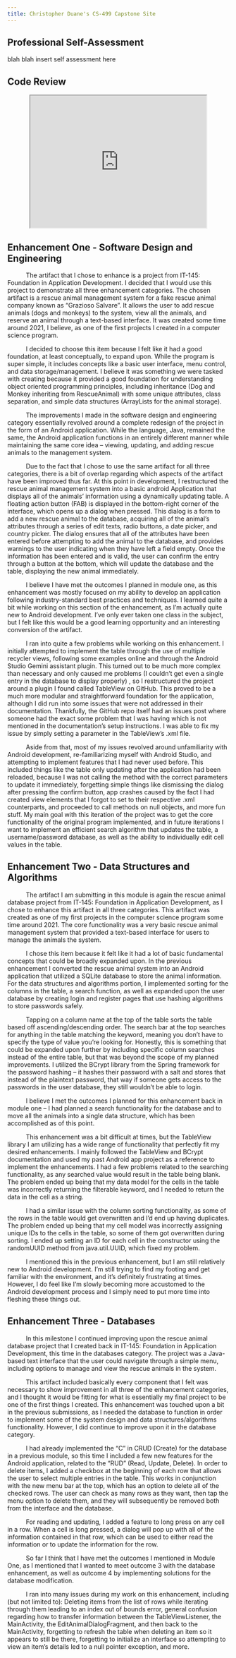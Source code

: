 ```yaml
---
title: Christopher Duane's CS-499 Capstone Site
---
```


## Professional Self-Assessment
blah blah insert self assessment here

## Code Review

<div align="center">
	<iframe width="400" height="300" src="https://youtube.com/embed/Gdv9MdSamLo" allowFullscreen></iframe>
</div>

## Enhancement One - Software Design and Engineering
<p style="text-indent:3em;">
The artifact that I chose to enhance is a project from IT-145: Foundation in Application Development. I decided that I would use this project to demonstrate all three enhancement categories. The chosen artifact is a rescue animal management system for a fake rescue animal company known as “Grazioso Salvare”. It allows the user to add rescue animals (dogs and monkeys) to the system, view all the animals, and reserve an animal through a text-based interface. It was created some time around 2021, I believe, as one of the first projects I created in a computer science program.
</p>
<p style="text-indent:3em;">
	I decided to choose this item because I felt like it had a good foundation, at least conceptually, to expand upon. While the program is super simple, it includes concepts like a basic user interface, menu control, and data storage/management. I believe it was something we were tasked with creating because it provided a good foundation for understanding object oriented programming principles, including inheritance (Dog and Monkey inheriting from RescueAnimal) with some unique attributes, class separation, and simple data structures (ArrayLists for the animal storage). 
</p>
<p style="text-indent:3em;">	
The improvements I made in the software design and engineering category essentially revolved around a complete redesign of the project in the form of an Android application. While the language, Java, remained the same, the Android application functions in an entirely different manner while maintaining the same core idea – viewing, updating, and adding rescue animals to the management system.
</p>
<p style="text-indent:3em;">
Due to the fact that I chose to use the same artifact for all three categories, there is a bit of overlap regarding which aspects of the artifact have been improved thus far. At this point in development, I restructured the rescue animal management system into a basic android Application that displays all of the animals’ information using a dynamically updating table. A floating action button (FAB) is displayed in the bottom-right corner of the interface, which opens up a dialog when pressed. This dialog is a form to add a new rescue animal to the database, acquiring all of the animal’s attributes through a series of edit texts, radio buttons, a date picker, and country picker. The dialog ensures that all of the attributes have been entered before attempting to add the animal to the database, and provides warnings to the user indicating when they have left a field empty. Once the information has been entered and is valid, the user can confirm the entry through a button at the bottom, which will update the database and the table, displaying the new animal immediately.
</p>
<p style="text-indent:3em;">
I believe I have met the outcomes I planned in module one, as this enhancement was mostly focused on my ability to develop an application following industry-standard best practices and techniques. I learned quite a bit while working on this section of the enhancement, as I’m actually quite new to Android development. I’ve only ever taken one class in the subject, but I felt like this would be a good learning opportunity and an interesting conversion of the artifact. 
</p>
<p style="text-indent:3em;">
I ran into quite a few problems while working on this enhancement. I initially attempted to implement the table through the use of multiple recycler views, following some examples online and through the Android Studio Gemini assistant plugin. This turned out to be much more complex than necessary and only caused me problems (I couldn’t get even a single entry in the database to display properly) , so I restructured the project around a plugin I found called TableView on GitHub. This proved to be a much more modular and straightforward foundation for the application, although I did run into some issues that were not addressed in their documentation. Thankfully, the GitHub repo itself had an issues post where someone had the exact some problem that I was having which is not mentioned in the documentation’s setup instructions. I was able to fix my issue by simply setting a parameter in the TableView’s .xml file. </p>
<p style="text-indent:3em;"> 
Aside from that, most of my issues revolved around unfamiliarity with Android development, re-familiarizing myself with Android Studio, and attempting to implement features that I had never used before. This included things like the table only updating after the application had been reloaded, because I was not calling the method with the correct parameters to update it immediately, forgetting simple things like dismissing the dialog after pressing the confirm button, app crashes caused by the fact I had created view elements that I forgot to set to their respective .xml counterparts, and proceeded to call methods on null objects, and more fun stuff. My main goal with this iteration of the project was to get the core functionality of the original program implemented, and in future iterations I want to implement an efficient search algorithm that updates the table, a username/password database, as well as the ability to individually edit cell values in the table.
</p>

## Enhancement Two - Data Structures and Algorithms
<p style="text-indent:3em;">
The artifact I am submitting in this module is again the rescue animal database project from IT-145: Foundation in Application Development, as I chose to enhance this artifact in all three categories. This artifact was created as one of my first projects in the computer science program some time around 2021. The core functionality was a very basic rescue animal management system that provided a text-based interface for users to manage the animals the system.
</p>
<p style="text-indent:3em;">
	I chose this item because it felt like it had a lot of basic fundamental concepts that could be broadly expanded upon. In the previous enhancement I converted the rescue animal system into an Android application that utilized a SQLite database to store the animal information. For the data structures and algorithms portion, I implemented sorting for the columns in the table, a search function, as well as expanded upon the user database by creating login and register pages that use hashing algorithms to store passwords safely.
</p>
<p style="text-indent:3em;">
	Tapping on a column name at the top of the table sorts the table based off ascending/descending order. The search bar at the top searches for anything in the table matching the keyword, meaning you don’t have to specify the type of value you’re looking for. Honestly, this is something that could be expanded upon further by including specific column searches instead of the entire table, but that was beyond the scope of my planned improvements. I utilized the BCrypt library from the Spring framework for the password hashing – it hashes their password with a salt and stores that instead of the plaintext password, that way if someone gets access to the passwords in the user database, they still wouldn’t be able to login.
</p>
<p style="text-indent:3em;">
	I believe I met the outcomes I planned for this enhancement back in module one – I had planned a search functionality for the database and to move all the animals into a single data structure, which has been accomplished as of this point.
</p>
<p style="text-indent:3em;">
	This enhancement was a bit difficult at times, but the TableView library I am utilizing has a wide range of functionality that perfectly fit my desired enhancements. I mainly followed the TableView and BCrypt documentation and used my past Android app project as a reference to implement the enhancements. I had a few problems related to the searching functionality, as any searched value would result in the table being blank. The problem ended up being that my data model for the cells in the table was incorrectly returning the filterable keyword, and I needed to return the data in the cell as a string.
</p>
<p style="text-indent:3em;">
	I had a similar issue with the column sorting functionality, as some of the rows in the table would get overwritten and I’d end up having duplicates. The problem ended up being that my cell model was incorrectly assigning unique IDs to the cells in the table, so some of them got overwritten during sorting. I ended up setting an ID for each cell in the constructor using the randomUUID method from java.util.UUID, which fixed my problem.
</p>
<p style="text-indent:3em;">
	I mentioned this in the previous enhancement, but I am still relatively new to Android development. I’m still trying to find my footing and get familiar with the environment, and it’s definitely frustrating at times. However, I do feel like I’m slowly becoming more accustomed to the Android development process and I simply need to put more time into fleshing these things out.
</p>

## Enhancement Three - Databases
<p style="text-indent:3em;">
In this milestone I continued improving upon the rescue animal database project that I created back in IT-145: Foundation in Application Development, this time in the databases category. The project was a Java-based text interface that the user could navigate through a simple menu, including options to manage and view the rescue animals in the system.
</p>
<p style="text-indent:3em;">
	This artifact included basically every component that I felt was necessary to show improvement in all three of the enhancement categories, and I thought it would be fitting for what is essentially my final project to be one of the first things I created. This enhancement was touched upon a bit in the previous submissions, as I needed the database to function in order to implement some of the system design and data structures/algorithms functionality. However, I did continue to improve upon it in the database category.
</p>
<p style="text-indent:3em;">
	I had already implemented the “C” in CRUD (Create) for the database in a previous module, so this time I included a few new features for the Android application, related to the “RUD” (Read, Update, Delete). In order to delete items, I added a checkbox at the beginning of each row that allows the user to select multiple entries in the table. This works in conjunction with the new menu bar at the top, which has an option to delete all of the checked rows. The user can check as many rows as they want, then tap the menu option to delete them, and they will subsequently be removed both from the interface and the database.
</p>
<p style="text-indent:3em;">
	For reading and updating, I added a feature to long press on any cell in a row. When a cell is long pressed, a dialog will pop up with all of the information contained in that row, which can be used to either read the information or to update the information for the row. 
</p>
<p style="text-indent:3em;">
	So far I think that I have met the outcomes I mentioned in Module One, as I mentioned that I wanted to meet outcome 3 with the database enhancement, as well as outcome 4 by implementing solutions for the database modification. 
</p>
<p style="text-indent:3em;">
	I ran into many issues during my work on this enhancement, including (but not limited to): Deleting items from the list of rows while iterating through them leading to an index out of bounds error, general confusion regarding how to transfer information between the TableViewListener, the MainActivity, the EditAnimalDialogFragment, and then back to the MainActivity, forgetting to refresh the table when deleting an item so it appears to still be there, forgetting to initialize an interface so attempting to view an item’s details led to a null pointer exception, and more.
</p>
